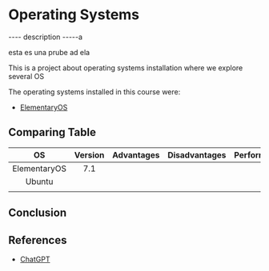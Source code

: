 # Operating Systems

---- description -----a

esta es una prube ad ela 


This is a project about operating systems installation where we explore several OS 

The operating systems installed in this course were:
- [ElementaryOS](https://github.com/saguileran/OperatingSystems/blob/main/ElementaryOS.md)


## Comparing Table 

|    **OS**    | **Version** | **Advantages** | **Disadvantages** | **Performance** | **Documentation** |
|:------------:|:-----------:|:--------------:|:-----------------:|:---------------:|:-----------------:|
| ElementaryOS | 7.1         |                |                   |                 |                   |
| Ubuntu       |             |                |                   |                 |                   |
|              |             |                |                   |                 |                   |

## Conclusion


## References

- [ChatGPT](https://chatgpt.com/)

